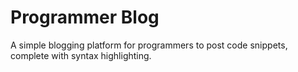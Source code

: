 # Programmer Blog
A simple blogging platform for programmers to post code snippets, complete with syntax highlighting.
